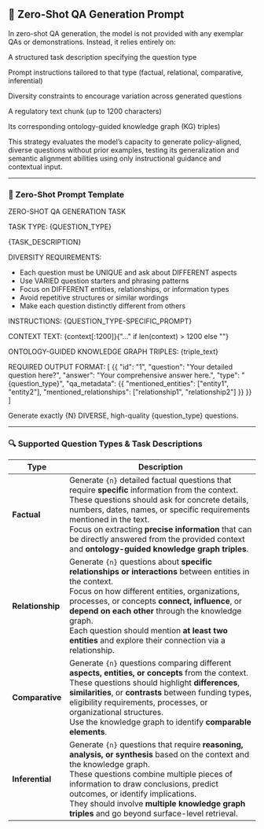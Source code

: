 ## 🤖 Zero-Shot QA Generation Prompt
In zero-shot QA generation, the model is not provided with any exemplar QAs or demonstrations. Instead, it relies entirely on:

A structured task description specifying the question type

Prompt instructions tailored to that type (factual, relational, comparative, inferential)

Diversity constraints to encourage variation across generated questions

A regulatory text chunk (up to 1200 characters)

Its corresponding ontology-guided knowledge graph (KG) triples)

This strategy evaluates the model’s capacity to generate policy-aligned, diverse questions without prior examples, testing its generalization and semantic alignment abilities using only instructional guidance and contextual input.

---
### 🧠 Zero-Shot Prompt Template

ZERO-SHOT QA GENERATION TASK

TASK TYPE: {QUESTION_TYPE}

{TASK_DESCRIPTION}

DIVERSITY REQUIREMENTS:
- Each question must be UNIQUE and ask about DIFFERENT aspects
- Use VARIED question starters and phrasing patterns
- Focus on DIFFERENT entities, relationships, or information types
- Avoid repetitive structures or similar wordings
- Make each question distinctly different from others

INSTRUCTIONS:
{QUESTION_TYPE-SPECIFIC_PROMPT}

CONTEXT TEXT:
{context[:1200]}{"..." if len(context) > 1200 else ""}

ONTOLOGY-GUIDED KNOWLEDGE GRAPH TRIPLES:
{triple_text}

REQUIRED OUTPUT FORMAT:
[
  {{
    "id": "1",
    "question": "Your detailed question here?",
    "answer": "Your comprehensive answer here.",
    "type": "{question_type}",
    "qa_metadata": {{
      "mentioned_entities": ["entity1", "entity2"],
      "mentioned_relationships": ["relationship1", "relationship2"]
    }}
  }}
]

Generate exactly {N} DIVERSE, high-quality {question_type} questions.

---
### 🔍 Supported Question Types & Task Descriptions

| Type             | Description                                                                                                                                                                                                                                                                                                                                                                              |
| ---------------- | ---------------------------------------------------------------------------------------------------------------------------------------------------------------------------------------------------------------------------------------------------------------------------------------------------------------------------------------------------------------------------------------- |
| **Factual**      | Generate `{n}` detailed factual questions that require **specific** information from the context. <br> These questions should ask for concrete details, numbers, dates, names, or specific requirements mentioned in the text. <br> Focus on extracting **precise information** that can be directly answered from the provided context and **ontology-guided knowledge graph triples**. |
| **Relationship** | Generate `{n}` questions about **specific relationships or interactions** between entities in the context. <br> Focus on how different entities, organizations, processes, or concepts **connect, influence**, or **depend on each other** through the knowledge graph. <br> Each question should mention **at least two entities** and explore their connection via a relationship.     |
| **Comparative**  | Generate `{n}` questions comparing different **aspects, entities, or concepts** from the context. <br> These questions should highlight **differences**, **similarities**, or **contrasts** between funding types, eligibility requirements, processes, or organizational structures. <br> Use the knowledge graph to identify **comparable elements**.                                  |
| **Inferential**  | Generate `{n}` questions that require **reasoning, analysis, or synthesis** based on the context and the knowledge graph. <br> These questions combine multiple pieces of information to draw conclusions, predict outcomes, or identify implications. <br> They should involve **multiple knowledge graph triples** and go beyond surface-level retrieval.                              |
